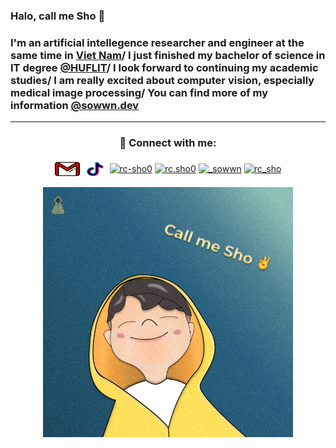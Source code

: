 ### Halo, call me Sho 🫡

### I'm an artificial intellegence researcher and engineer at the same time in [Viet Nam]()/ I just finished my bachelor of science in IT degree [@HUFLIT](https://huflit.edu.vn/en/)/ I look forward to continuing my academic studies/ I am really excited about computer vision, especially medical image processing/ You can find more of my information [@sowwn.dev](https://www.sowwn.dev/about)
-------------------------------------------------
<!-- This is my contact:
- Facebook 💁‍♂️: https://www.facebook.com/rc.sho0
- Email 💁‍♀️: hoangson.huflit@gmail.com
- Linkedin 💁: https://www.linkedin.com/in/rc-sho0
 -->
<h3 align="center"> 🫰 Connect with me:</h3>
<p align="center">
<a href="hoangson.huflit@gmail.com" target="blank"><img align="center" src="./static/gmail-svgrepo-com.svg" alt="rc-sho0" height="30" width="40" /></a>
<a href="https://www.tiktok.com/@chubemahe" target="blank"><img align="center" src="./static/tiktok-svgrepo-com.svg" alt="rc-sho0" height="30" width="40" /></a>
<a href="https://linkedin.com/in/rc-sho0" target="blank"><img align="center" src="https://raw.githubusercontent.com/rahuldkjain/github-profile-readme-generator/master/src/images/icons/Social/linked-in-alt.svg" alt="rc-sho0" height="30" width="40" /></a>
<a href="https://fb.com/rc.sho0" target="blank"><img align="center" src="https://raw.githubusercontent.com/rahuldkjain/github-profile-readme-generator/master/src/images/icons/Social/facebook.svg" alt="rc.sho0" height="30" width="40" /></a>
<a href="https://instagram.com/_sowwn" target="blank"><img align="center" src="https://raw.githubusercontent.com/rahuldkjain/github-profile-readme-generator/master/src/images/icons/Social/instagram.svg" alt="_sowwn" height="30" width="40" /></a>
<a href="https://www.leetcode.com/rc_sho" target="blank"><img align="center" src="https://raw.githubusercontent.com/rahuldkjain/github-profile-readme-generator/master/src/images/icons/Social/leet-code.svg" alt="rc_sho" height="30" width="40" /></a>
</p>
<p align="center">
<a width="30%"><img alt="gif"  width="400px" src="./static/callmesho.png"/></a>
</p>

